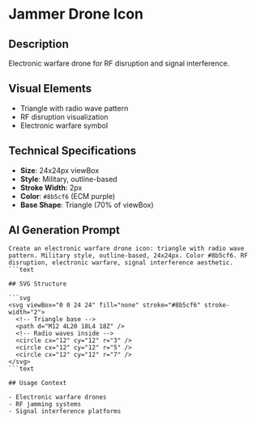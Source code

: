 # Jammer Drone Icon

## Description

Electronic warfare drone for RF disruption and signal interference.

## Visual Elements

- Triangle with radio wave pattern
- RF disruption visualization
- Electronic warfare symbol

## Technical Specifications

- **Size**: 24x24px viewBox
- **Style**: Military, outline-based
- **Stroke Width**: 2px
- **Color**: `#8b5cf6` (ECM purple)
- **Base Shape**: Triangle (70% of viewBox)

## AI Generation Prompt

```text
Create an electronic warfare drone icon: triangle with radio wave pattern. Military style, outline-based, 24x24px. Color #8b5cf6. RF disruption, electronic warfare, signal interference aesthetic.
```text

## SVG Structure

```svg
<svg viewBox="0 0 24 24" fill="none" stroke="#8b5cf6" stroke-width="2">
  <!-- Triangle base -->
  <path d="M12 4L20 18L4 18Z" />
  <!-- Radio waves inside -->
  <circle cx="12" cy="12" r="3" />
  <circle cx="12" cy="12" r="5" />
  <circle cx="12" cy="12" r="7" />
</svg>
```text

## Usage Context

- Electronic warfare drones
- RF jamming systems
- Signal interference platforms
